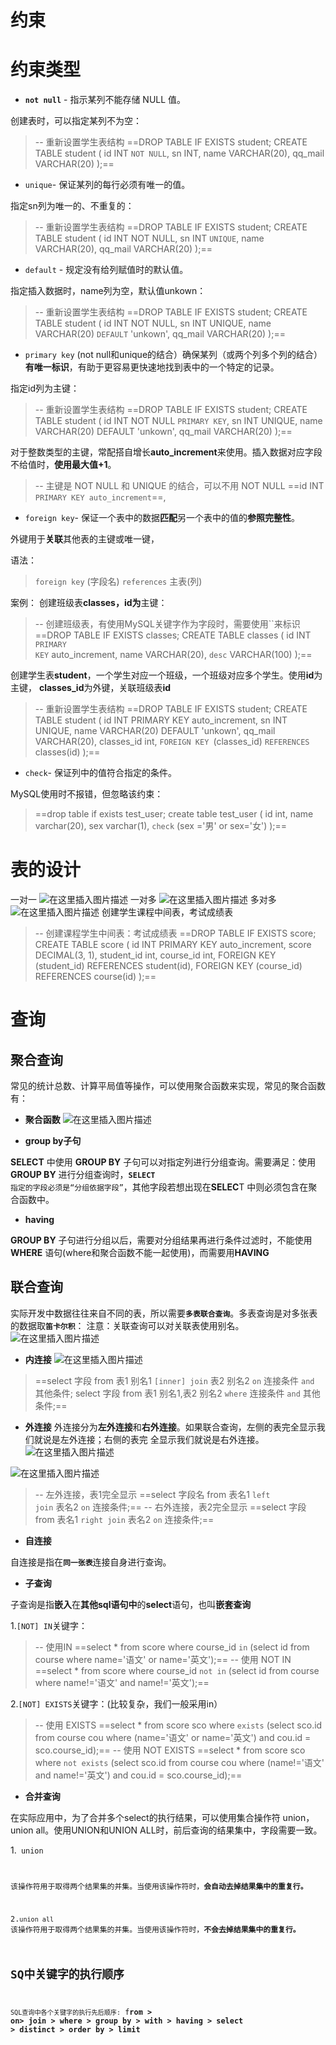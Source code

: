 # 约束

# 约束类型

 - **<code>not null</code>** - 指示某列不能存储 NULL 值。

创建表时，可以指定某列不为空：

> -- 重新设置学生表结构
> ==DROP TABLE IF EXISTS student;
> CREATE TABLE student (
>  id INT <code>NOT NULL</code>,
> sn INT,
> name VARCHAR(20),
> qq_mail VARCHAR(20)
> );==

 - <code>unique</code>- 保证某列的每行必须有唯一的值。

 指定sn列为唯一的、不重复的：

> -- 重新设置学生表结构
> ==DROP TABLE IF EXISTS student;
> CREATE TABLE student ( 
> id INT NOT NULL, 
> sn INT <code>UNIQUE</code>, 
> name VARCHAR(20),
> qq_mail VARCHAR(20)
> );==


 - <code>default</code> - 规定没有给列赋值时的默认值。

指定插入数据时，name列为空，默认值unkown：

> -- 重新设置学生表结构
> ==DROP TABLE IF EXISTS student;
> CREATE TABLE student ( 
> id INT NOT NULL,
>  sn INT UNIQUE,
> name VARCHAR(20) <code>DEFAULT</code> 'unkown', 
> qq_mail VARCHAR(20)
> );==

 - <code>primary key</code> (not null和unique的结合）确保某列（或两个列多个列的结合）**有唯一标识**，有助于更容易更快速地找到表中的一个特定的记录。

指定id列为主键：

> -- 重新设置学生表结构
> ==DROP TABLE IF EXISTS student;
> CREATE TABLE student (
> id INT NOT NULL <code>PRIMARY KEY</code>, 
> sn INT UNIQUE,
> name VARCHAR(20) DEFAULT 'unkown', 
> qq_mail VARCHAR(20)
> );==

对于整数类型的主键，常配搭自增长**auto_increment**来使用。插入数据对应字段不给值时，**使用最大值+1**。

> -- 主键是 NOT NULL 和 UNIQUE 的结合，可以不用 NOT NULL 
> ==id INT <code>PRIMARY KEY auto_increment</code>==,


 - <code>foreign key</code>- 保证一个表中的数据**匹配**另一个表中的值的**参照完整性**。

 外键用于**关联**其他表的主键或唯一键，

 语法：

> <code>foreign key</code> (字段名) <code>references</code> 主表(列)

案例：
创建班级表**classes，id为**主键：

> -- 创建班级表，有使用MySQL关键字作为字段时，需要使用``来标识
> ==DROP TABLE IF EXISTS classes;
> CREATE TABLE classes (
> id INT <code>PRIMARY KEY</code> auto_increment, 
> name VARCHAR(20),
> `desc` VARCHAR(100)
> );==

创建学生表**student**，一个学生对应一个班级，一个班级对应多个学生。使用**id**为主键，
**classes_id**为外键，关联班级表**id**

> -- 重新设置学生表结构
> ==DROP TABLE IF EXISTS student;
> CREATE TABLE student (
> id INT PRIMARY KEY auto_increment, 
> sn INT UNIQUE,
> name VARCHAR(20) DEFAULT 'unkown', 
> qq_mail VARCHAR(20),
> classes_id int,
> <code>FOREIGN KEY </code>(classes_id) <code>REFERENCES</code> classes(id)
> );==

 - <code>check</code>- 保证列中的值符合指定的条件。

 MySQL使用时不报错，但忽略该约束：


> ==drop table if exists test_user; 
> create table test_user (
> id int,
> name varchar(20), 
> sex varchar(1),
> <code>check</code> (sex ='男' or sex='女')
> );==

# 表的设计

一对一
![在这里插入图片描述](https://img-blog.csdnimg.cn/20210311002001736.png)
一对多
![在这里插入图片描述](https://img-blog.csdnimg.cn/20210311002020844.png)
多对多
![在这里插入图片描述](https://img-blog.csdnimg.cn/20210311002052558.png?x-oss-process=image/watermark,type_ZmFuZ3poZW5naGVpdGk,shadow_10,text_aHR0cHM6Ly9ibG9nLmNzZG4ubmV0L3FxXzQ1NjYxMTI1,size_16,color_FFFFFF,t_70)
创建学生课程中间表，考试成绩表

> -- 创建课程学生中间表：考试成绩表
> ==DROP TABLE IF EXISTS score;
> CREATE TABLE score (
> id INT PRIMARY KEY auto_increment, 
> score DECIMAL(3, 1),
> student_id int, 
> course_id int,
> FOREIGN KEY (student_id) REFERENCES student(id),
>  FOREIGN KEY (course_id) REFERENCES course(id)
> );==

# 查询

## 聚合查询

常见的统计总数、计算平局值等操作，可以使用聚合函数来实现，常见的聚合函数有：

 - **聚合函数**
   ![在这里插入图片描述](https://img-blog.csdnimg.cn/20210311002454101.png?x-oss-process=image/watermark,type_ZmFuZ3poZW5naGVpdGk,shadow_10,text_aHR0cHM6Ly9ibG9nLmNzZG4ubmV0L3FxXzQ1NjYxMTI1,size_16,color_FFFFFF,t_70)

 - **group by子句**

**SELECT** 中使用 **GROUP BY** 子句可以对指定列进行分组查询。需要满足：使用 **GROUP BY** 进行分组查询时，<code>**SELECT** 指定的字段必须是“分组依据字段”</code>，其他字段若想出现在**SELEC**T 中则必须包含在聚合函数中。

 - **having**

**GROUP BY** 子句进行分组以后，需要对分组结果再进行条件过滤时，不能使用 **WHERE** 语句(where和聚合函数不能一起使用)，而需要用**HAVING**

## 联合查询

实际开发中数据往往来自不同的表，所以需要<code>**多表联合查询**</code>。多表查询是对多张表的数据取<code>**笛卡尔积**</code>：
注意：关联查询可以对关联表使用别名。
![在这里插入图片描述](https://img-blog.csdnimg.cn/20210312004226516.png?x-oss-process=image/watermark,type_ZmFuZ3poZW5naGVpdGk,shadow_10,text_aHR0cHM6Ly9ibG9nLmNzZG4ubmV0L3FxXzQ1NjYxMTI1,size_16,color_FFFFFF,t_70)

 - **内连接**
   ![在这里插入图片描述](https://img-blog.csdnimg.cn/20210312010400382.png?x-oss-process=image/watermark,type_ZmFuZ3poZW5naGVpdGk,shadow_10,text_aHR0cHM6Ly9ibG9nLmNzZG4ubmV0L3FxXzQ1NjYxMTI1,size_16,color_FFFFFF,t_70)


>==select 字段 from 表1 别名1 <code>[inner] join</code> 表2 别名2 <code>on</code> 连接条件 <code>and</code> 其他条件; 
>select 字段 from 表1 别名1,表2 别名2 <code>where</code> 连接条件 <code>and</code> 其他条件;==

 - **外连接**
   外连接分为**左外连接**和**右外连接**。如果联合查询，左侧的表完全显示我们就说是左外连接；右侧的表完  全显示我们就说是右外连接。
    ![在这里插入图片描述](https://img-blog.csdnimg.cn/20210312010419488.png?x-oss-process=image/watermark,type_ZmFuZ3poZW5naGVpdGk,shadow_10,text_aHR0cHM6Ly9ibG9nLmNzZG4ubmV0L3FxXzQ1NjYxMTI1,size_16,color_FFFFFF,t_70)

![在这里插入图片描述](https://img-blog.csdnimg.cn/20210312010444689.png?x-oss-process=image/watermark,type_ZmFuZ3poZW5naGVpdGk,shadow_10,text_aHR0cHM6Ly9ibG9nLmNzZG4ubmV0L3FxXzQ1NjYxMTI1,size_16,color_FFFFFF,t_70)

> -- 左外连接，表1完全显示
> ==select 字段名	from 表名1 <code>left join</code> 表名2 <code>on</code> 连接条件;==
> -- 右外连接，表2完全显示
> ==select 字段 from 表名1 <code>right join</code> 表名2 <code>on</code>	连接条件;==

 - **自连接**

 自连接是指在<code>**同一张表**</code>连接自身进行查询。

 - **子查询**

子查询是指**嵌入**在**其他sql语句中**的**select**语句，也叫**嵌套查询**  

1.<code>[NOT] IN</code>关键字：

> -- 使用IN
> ==select * from score where course_id <code>in</code> (select id from course where name='语文' or name='英文');==
> -- 使用 NOT IN
> ==select * from score where course_id <code>not in</code> (select id from course where name!='语文' and name!='英文');==

2.<code>[NOT] EXISTS</code>关键字：(比较复杂，我们一般采用in）

> -- 使用 EXISTS
> ==select * from score sco where <code>exists</code> (select sco.id from course cou where (name='语文' or name='英文') and cou.id = sco.course_id);==
> -- 使用 NOT EXISTS
> ==select * from score sco where <code>not exists</code> (select sco.id from course cou where (name!='语文' and name!='英文') and cou.id = sco.course_id);==

 - **合并查询**

 在实际应用中，为了合并多个select的执行结果，可以使用集合操作符 union，union all。使用UNION和UNION ALL时，前后查询的结果集中，字段需要一致。

 1.<code> union

该操作符用于取得两个结果集的并集。当使用该操作符时，**会自动去掉结果集中的重复行。**

2.<code>union all</code>
该操作符用于取得两个结果集的并集。当使用该操作符时，**不会去掉结果集中的重复行。** 

## SQ中关键字的执行顺序

<code>SQL查询中各个关键字的执行先后顺序:</code> f**rom > on> join > where > group by > with > having > select > distinct > order by > limit**
